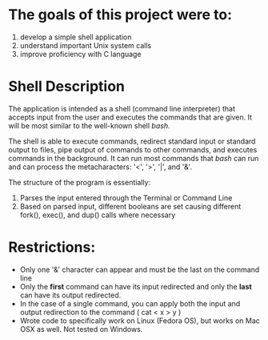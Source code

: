 # The goals of this project were to:
1. develop a simple shell application
2. understand important Unix system calls
3. improve proficiency with C language

# Shell Description
The application is intended as a shell (command line interpreter) that accepts input from the user and executes the commands that are given. It will be most similar to the well-known shell *bash*.

The shell is able to execute commands, redirect standard input or standard output to files, pipe output of commands to other commands, and executes commands in the background. It can run most commands that *bash* can run and can process the metacharacters: '<', '>', '|', and '&'.

The structure of the program is essentially:
1. Parses the input entered through the Terminal or Command Line
2. Based on parsed input, different booleans are set causing different fork(), exec(), and dup() calls where necessary

# Restrictions: 
- Only one '&' character can appear and must be the last on the command line
- Only the **first** command can have its input redirected and only the **last** can have its output redirected.
- In the case of a single command, you can apply both the input and output redirection to the command ( cat < x > y )
- Wrote code to specifically work on Linux (Fedora OS), but works on Mac OSX as well. Not tested on Windows.
